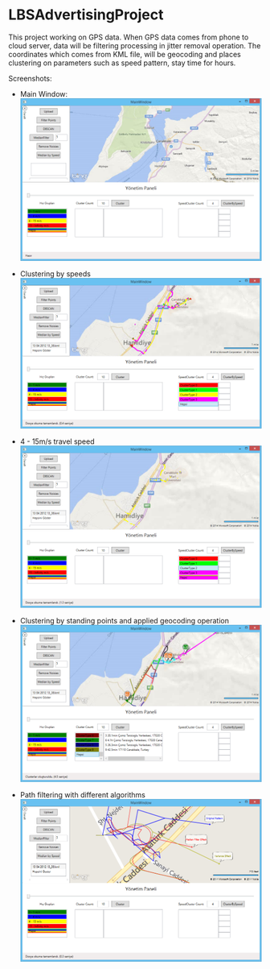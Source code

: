 LBSAdvertisingProject
=====================
This project working on GPS data. When GPS data comes from phone to cloud server, data will be filtering processing in jitter removal operation. The coordinates which comes from KML file, will be geocoding and places clustering on parameters such as speed pattern, stay time for hours.

Screenshots:

* Main Window:
![alt tag](https://raw.githubusercontent.com/ozcanzaferayan/LBSAdvertisingProject/master/Screenshots/MainWindow-20140727170614.png)

* Clustering by speeds
![alt tag](https://raw.githubusercontent.com/ozcanzaferayan/LBSAdvertisingProject/master/Screenshots/MainWindow-20140727172358.png)

* 4 - 15m/s travel speed
![alt tag](https://raw.githubusercontent.com/ozcanzaferayan/LBSAdvertisingProject/master/Screenshots/MainWindow-20140727170705.png)

* Clustering by standing points and applied geocoding operation
![alt tag](https://raw.githubusercontent.com/ozcanzaferayan/LBSAdvertisingProject/master/Screenshots/MainWindow-20140727172036.png)

* Path filtering with different algorithms
![alt tag](https://raw.githubusercontent.com/ozcanzaferayan/LBSAdvertisingProject/master/Screenshots/MainWindow-20140727171152.png)
